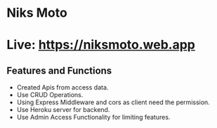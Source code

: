 # Niks Moto
# Live: https://niksmoto.web.app


## Features and Functions

* Created Apis from access data.
* Use CRUD Operations.
* Using Express Middleware and cors as client need the permission.
* Use Heroku server for backend.
* Use Admin Access Functionality for limiting features.